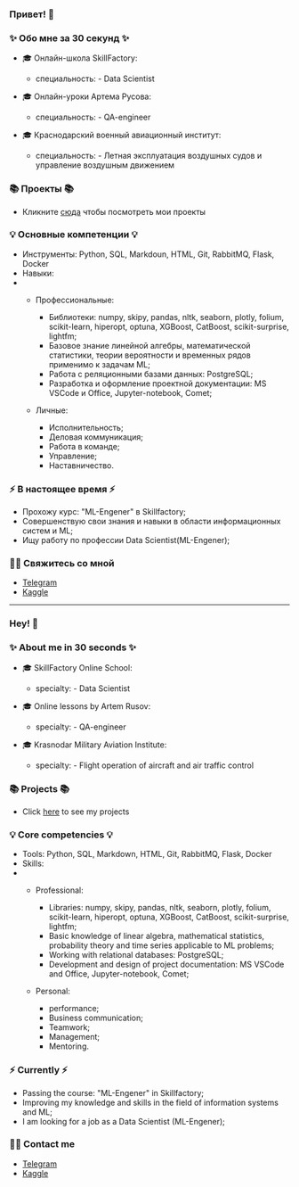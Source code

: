### Привет! 👋

### ✨ Обо мне за 30 секунд ✨ 

* 🎓 Онлайн-школа SkillFactory:
  - специальность: - Data Scientist
 
* 🎓 Онлайн-уроки Артема Русова:
  - специальность: - QA-engineer   

* 🎓 Краснодарский военный авиационный институт:
  - специальность: - Летная эксплуатация воздушных судов и управление воздушным движением
  
### 📚 Проекты 📚

* Кликните [сюда](https://github.com/Punich-Pavel/Portfolio) чтобы посмотреть мои проекты

### 💡 Основные компетенции 💡

- Инструменты: Python, SQL, Markdoun, HTML, Git, RabbitMQ, Flask, Docker 
- Навыки:
-  
    * Профессиональные:
      - Библиотеки: numpy, skipy, pandas, nltk, seaborn, plotly, folium, scikit-learn, hiperopt, optuna, XGBoost, CatBoost, scikit-surprise, lightfm;
      - Базовое знание линейной алгебры, математической статистики, теории вероятности и временных рядов применимо к задачам ML;
      - Работа с реляционными базами данных: PostgreSQL;
      - Разработка и оформление проектной документации: MS VSCode и Office, Jupyter-notebook, Comet;
    
    * Личные:
      - Исполнительность;
      - Деловая коммуникация;
      - Работа в команде;
      - Управление;
      - Наставничество.
   
### ⚡️ В настоящее время ⚡️

- Прохожу курс: "ML-Engener" в Skillfactory;
- Совершенствую свои знания и навыки в области информационных систем и ML;
- Ищу работу по профессии Data Scientist(ML-Engener);
 

### 🙌🏻 Свяжитесь со мной

- [Telegram](@Black_ground_DS)
- [Kaggle](https://www.kaggle.com/pavelpunich)

---

### Hey! 👋

### ✨ About me in 30 seconds ✨

* 🎓 SkillFactory Online School:
   - specialty: - Data Scientist
 
* 🎓 Online lessons by Artem Rusov:
   - specialty: - QA-engineer

* 🎓 Krasnodar Military Aviation Institute:
   - specialty: - Flight operation of aircraft and air traffic control
  
### 📚 Projects 📚

* Click [here](https://github.com/Punich-Pavel/Portfolio) to see my projects

### 💡 Core competencies 💡

- Tools: Python, SQL, Markdown, HTML, Git, RabbitMQ, Flask, Docker
- Skills:
-
     * Professional:
       - Libraries: numpy, skipy, pandas, nltk, seaborn, plotly, folium, scikit-learn, hiperopt, optuna, XGBoost, CatBoost, scikit-surprise, lightfm;
       - Basic knowledge of linear algebra, mathematical statistics, probability theory and time series applicable to ML problems;
       - Working with relational databases: PostgreSQL;
       - Development and design of project documentation: MS VSCode and Office, Jupyter-notebook, Comet;
    
     * Personal:
       - performance;
       - Business communication;
       - Teamwork;
       - Management;
       - Mentoring.
   
### ⚡️ Currently ⚡️

- Passing the course: "ML-Engener" in Skillfactory;
- Improving my knowledge and skills in the field of information systems and ML;
- I am looking for a job as a Data Scientist (ML-Engener);
 

### 🙌🏻 Contact me

- [Telegram](@Black_ground_DS)
- [Kaggle](https://www.kaggle.com/pavelpunich)
